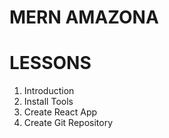 # MERN AMAZONA

# LESSONS

1. Introduction
2. Install Tools
3. Create React App
4. Create Git Repository